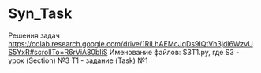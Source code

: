 # Syn_Task
Решения задач
https://colab.research.google.com/drive/1RiLhAEMcJqDs9IQtVh3jdl6WzvUS5YxR#scrollTo=R6rViA80bIiS
Именование файлов:
S3T1.py, где
S3 - урок (Section) №3
T1 - задание (Task) №1
